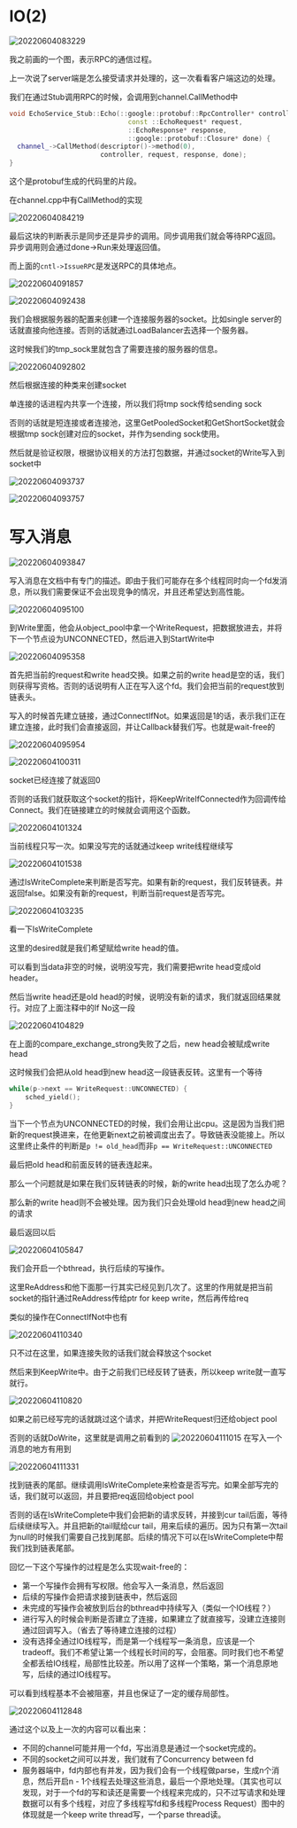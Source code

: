 # IO(2)

![20220604083229](https://picsheep.oss-cn-beijing.aliyuncs.com/pic/20220604083229.png)

我之前画的一个图，表示RPC的通信过程。

上一次说了server端是怎么接受请求并处理的，这一次看看客户端这边的处理。

我们在通过Stub调用RPC的时候，会调用到channel.CallMethod中

```cpp
void EchoService_Stub::Echo(::google::protobuf::RpcController* controller,
                              const ::EchoRequest* request,
                              ::EchoResponse* response,
                              ::google::protobuf::Closure* done) {
  channel_->CallMethod(descriptor()->method(0),
                       controller, request, response, done);
}
```

这个是protobuf生成的代码里的片段。

在channel.cpp中有CallMethod的实现

![20220604084219](https://picsheep.oss-cn-beijing.aliyuncs.com/pic/20220604084219.png)

最后这块的判断表示是同步还是异步的调用。同步调用我们就会等待RPC返回。异步调用则会通过done->Run来处理返回值。

而上面的`cntl->IssueRPC`是发送RPC的具体地点。

![20220604091857](https://picsheep.oss-cn-beijing.aliyuncs.com/pic/20220604091857.png)

![20220604092438](https://picsheep.oss-cn-beijing.aliyuncs.com/pic/20220604092438.png)

我们会根据服务器的配置来创建一个连接服务器的socket。比如single server的话就直接向他连接。否则的话就通过LoadBalancer去选择一个服务器。

这时候我们的tmp_sock里就包含了需要连接的服务器的信息。

![20220604092802](https://picsheep.oss-cn-beijing.aliyuncs.com/pic/20220604092802.png)

然后根据连接的种类来创建socket

单连接的话进程内共享一个连接，所以我们将tmp sock传给sending sock

否则的话就是短连接或者连接池，这里GetPooledSocket和GetShortSocket就会根据tmp sock创建对应的socket，并作为sending sock使用。

然后就是验证权限，根据协议相关的方法打包数据，并通过socket的Write写入到socket中

![20220604093737](https://picsheep.oss-cn-beijing.aliyuncs.com/pic/20220604093737.png)

![20220604093757](https://picsheep.oss-cn-beijing.aliyuncs.com/pic/20220604093757.png)

# 写入消息

![20220604093847](https://picsheep.oss-cn-beijing.aliyuncs.com/pic/20220604093847.png)

写入消息在文档中有专门的描述。即由于我们可能存在多个线程同时向一个fd发消息，所以我们需要保证不会出现竞争的情况，并且还希望达到高性能。

![20220604095100](https://picsheep.oss-cn-beijing.aliyuncs.com/pic/20220604095100.png)

到Write里面，他会从object_pool中拿一个WriteRequest，把数据放进去，并将下一个节点设为UNCONNECTED，然后进入到StartWrite中

![20220604095358](https://picsheep.oss-cn-beijing.aliyuncs.com/pic/20220604095358.png)

首先把当前的request和write head交换。如果之前的write head是空的话，我们则获得写资格。否则的话说明有人正在写入这个fd。我们会把当前的request放到链表头。

写入的时候首先建立链接，通过ConnectIfNot。如果返回是1的话，表示我们正在建立连接，此时我们会直接返回，并让Callback替我们写。也就是wait-free的

![20220604095954](https://picsheep.oss-cn-beijing.aliyuncs.com/pic/20220604095954.png)

![20220604100311](https://picsheep.oss-cn-beijing.aliyuncs.com/pic/20220604100311.png)

socket已经连接了就返回0

否则的话我们就获取这个socket的指针，将KeepWriteIfConnected作为回调传给Connect。我们在链接建立的时候就会调用这个函数。

![20220604101324](https://picsheep.oss-cn-beijing.aliyuncs.com/pic/20220604101324.png)

当前线程只写一次。如果没写完的话就通过keep write线程继续写

![20220604101538](https://picsheep.oss-cn-beijing.aliyuncs.com/pic/20220604101538.png)

通过IsWriteComplete来判断是否写完。如果有新的request，我们反转链表。并返回false。如果没有新的request，判断当前request是否写完。

![20220604103235](https://picsheep.oss-cn-beijing.aliyuncs.com/pic/20220604103235.png)

看一下IsWriteComplete

这里的desired就是我们希望赋给write head的值。

可以看到当data非空的时候，说明没写完，我们需要把write head变成old header。

然后当write head还是old head的时候，说明没有新的请求，我们就返回结果就行。对应了上面注释中的If No这一段

![20220604104829](https://picsheep.oss-cn-beijing.aliyuncs.com/pic/20220604104829.png)

在上面的compare_exchange_strong失败了之后，new head会被赋成write head

这时候我们会把从old head到new head这一段链表反转。这里有一个等待
```cpp
while(p->next == WriteRequest::UNCONNECTED) {
    sched_yield();
}
```
当下一个节点为UNCONNECTED的时候，我们会用让出cpu。这是因为当我们把新的request换进来，在他更新next之前被调度出去了。导致链表没能接上。所以这里终止条件的判断是`p != old_head`而非`p == WriteRequest::UNCONNECTED`

最后把old head和前面反转的链表连起来。

那么一个问题就是如果在我们反转链表的时候，新的write head出现了怎么办呢？

那么新的write head则不会被处理。因为我们只会处理old head到new head之间的请求

最后返回以后

![20220604105847](https://picsheep.oss-cn-beijing.aliyuncs.com/pic/20220604105847.png)

我们会开启一个bthread，执行后续的写操作。

这里ReAddress和他下面那一行其实已经见到几次了。这里的作用就是把当前socket的指针通过ReAddress传给ptr for keep write，然后再传给req

类似的操作在ConnectIfNot中也有

![20220604110340](https://picsheep.oss-cn-beijing.aliyuncs.com/pic/20220604110340.png)

只不过在这里，如果连接失败的话我们就会释放这个socket

然后来到KeepWrite中。由于之前我们已经反转了链表，所以keep write就一直写就行。

![20220604110820](https://picsheep.oss-cn-beijing.aliyuncs.com/pic/20220604110820.png)

如果之前已经写完的话就跳过这个请求，并把WriteRequest归还给object pool

否则的话就DoWrite，这里就是调用之前看到的
![20220604111015](https://picsheep.oss-cn-beijing.aliyuncs.com/pic/20220604111015.png)
在写入一个消息的地方有用到

![20220604111331](https://picsheep.oss-cn-beijing.aliyuncs.com/pic/20220604111331.png)

找到链表的尾部。继续调用IsWriteComplete来检查是否写完。如果全部写完的话，我们就可以返回，并且要把req返回给object pool

否则的话在IsWriteComplete中我们会把新的请求反转，并接到cur tail后面，等待后续继续写入。并且把新的tail赋给cur tail，用来后续的遍历。因为只有第一次tail为null的时候我们需要自己找到尾部。后续的情况下可以在IsWriteComplete中帮我们找到链表尾部。

回忆一下这个写操作的过程是怎么实现wait-free的：
* 第一个写操作会拥有写权限。他会写入一条消息，然后返回
* 后续的写操作会把请求接到链表中，然后返回
* 未完成的写操作会被放到后台的bthread中持续写入（类似一个IO线程？）
* 进行写入的时候会判断是否建立了连接，如果建立了就直接写，没建立连接则通过回调写入。（省去了等待建立连接的过程）
* 没有选择全通过IO线程写，而是第一个线程写一条消息，应该是一个tradeoff。我们不希望让第一个线程长时间的写，会阻塞。同时我们也不希望全都丢给IO线程，局部性比较差。所以用了这样一个策略，第一个消息原地写，后续的通过IO线程写。
  
可以看到线程基本不会被阻塞，并且也保证了一定的缓存局部性。

![20220604112848](https://picsheep.oss-cn-beijing.aliyuncs.com/pic/20220604112848.png)

通过这个以及上一次的内容可以看出来：
* 不同的channel可能并用一个fd，写出消息是通过一个socket完成的。
* 不同的socket之间可以并发，我们就有了Concurrency between fd
* 服务器端中，fd内部也有并发，因为我们会有一个线程做parse，生成n个消息，然后开启n - 1个线程去处理这些消息，最后一个原地处理。（其实也可以发现，对于一个fd的写和读还是需要一个线程来完成的，只不过写请求和处理数据可以有多个线程，对应了多线程写fd和多线程Process Request）图中的体现就是一个keep write thread写，一个parse thread读。

